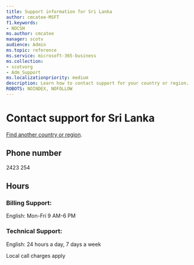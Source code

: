 ```yaml
---                                
title: Support information for Sri Lanka
author: cmcatee-MSFT
f1.keywords:
- NOCSH
ms.author: cmcatee
manager: scotv
audience: Admin
ms.topic: reference
ms.service: microsoft-365-business
ms.collection: 
- scotvorg
- Adm_Support
ms.localizationpriority: medium
description: Learn how to contact support for your country or region.
ROBOTS: NOINDEX, NOFOLLOW
---
```


# Contact support for Sri Lanka

[Find another country or region](../get-help-support.md).

## Phone number
2423 254

## Hours
### Billing Support:

English: Mon-Fri 9 AM-6 PM

### Technical Support:

English: 24 hours a day, 7 days a week

Local call charges apply
